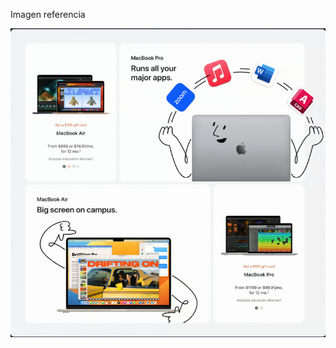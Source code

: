 Imagen referencia

![](https://github.com/Dcarolinamorenoc/practicaGrid/blob/gridEjericio1/storage/img/resultado.png)